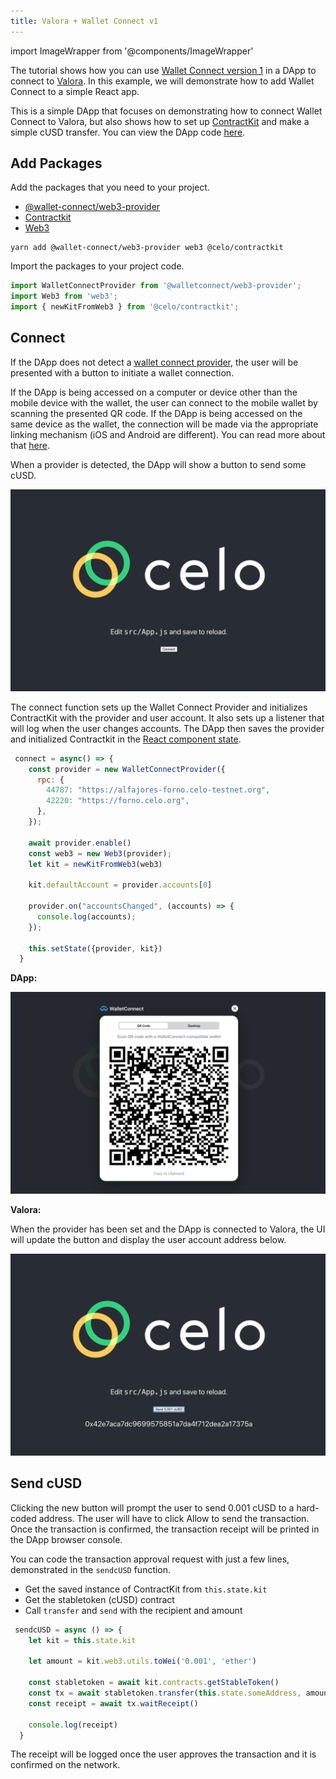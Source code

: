 ```yaml
---
title: Valora + Wallet Connect v1
---
```


import ImageWrapper from '@components/ImageWrapper'

The tutorial shows how you can use [Wallet Connect version 1](https://docs.walletconnect.com/1.0/) in a DApp to connect to [Valora](https://valoraapp.com/). In this example, we will demonstrate how to add Wallet Connect to a simple React app.

This is a simple DApp that focuses on demonstrating how to connect Wallet Connect to Valora, but also shows how to set up [ContractKit](/developer-resources/contractkit/index.md) and make a simple cUSD transfer. You can view the DApp code [here](https://github.com/critesjosh/valora-wallet-connect-v1).

## Add Packages

Add the packages that you need to your project.

- [@wallet-connect/web3-provider](https://www.npmjs.com/package/@walletconnect/web3-provider)
- [Contractkit](https://www.npmjs.com/package/@celo/contractkit)
- [Web3](https://www.npmjs.com/package/web3)

```shell
yarn add @wallet-connect/web3-provider web3 @celo/contractkit
```

Import the packages to your project code.

```js
import WalletConnectProvider from '@walletconnect/web3-provider';
import Web3 from 'web3';
import { newKitFromWeb3 } from '@celo/contractkit';
```

## Connect

If the DApp does not detect a [wallet connect provider](https://docs.walletconnect.com/1.0/quick-start/dapps/web3-provider), the user will be presented with a button to initiate a wallet connection.

If the DApp is being accessed on a computer or device other than the mobile device with the wallet, the user can connect to the mobile wallet by scanning the presented QR code. If the DApp is being accessed on the same device as the wallet, the connection will be made via the appropriate linking mechanism (iOS and Android are different). You can read more about that [here](https://docs.walletconnect.com/1.0/mobile-linking#wallet-support).

When a provider is detected, the DApp will show a button to send some cUSD.

![connect dapp](/img/doc-images/valora-wc-v1/connect-dapp.png)

The connect function sets up the Wallet Connect Provider and initializes ContractKit with the provider and user account. It also sets up a listener that will log when the user changes accounts. The DApp then saves the provider and initialized Contractkit in the [React component state](https://reactjs.org/docs/faq-state.html).

```js
 connect = async() => {
    const provider = new WalletConnectProvider({
      rpc: {
        44787: "https://alfajores-forno.celo-testnet.org",
        42220: "https://forno.celo.org",
      },
    });

    await provider.enable()
    const web3 = new Web3(provider);
    let kit = newKitFromWeb3(web3)

    kit.defaultAccount = provider.accounts[0]

    provider.on("accountsChanged", (accounts) => {
      console.log(accounts);
    });

    this.setState({provider, kit})
  }
```

**DApp:**

![qr code](/img/doc-images/valora-wc-v1/qr-code.png)

**Valora:**

<ImageWrapper path="/img/doc-images/valora-wc-v1/connect-valora.jpg" alt="connect valora" width="200" />

When the provider has been set and the DApp is connected to Valora, the UI will update the button and display the user account address below.

![send cusd](/img/doc-images/valora-wc-v1/send-cusd.png)

## Send cUSD

Clicking the new button will prompt the user to send 0.001 cUSD to a hard-coded address. The user will have to click Allow to send the transaction. Once the transaction is confirmed, the transaction receipt will be printed in the DApp browser console.

You can code the transaction approval request with just a few lines, demonstrated in the `sendcUSD` function.

- Get the saved instance of ContractKit from `this.state.kit`
- Get the stabletoken (cUSD) contract
- Call `transfer` and `send` with the recipient and amount

```js
 sendcUSD = async () => {
    let kit = this.state.kit

    let amount = kit.web3.utils.toWei('0.001', 'ether')

    const stabletoken = await kit.contracts.getStableToken()
    const tx = await stabletoken.transfer(this.state.someAddress, amount).send()
    const receipt = await tx.waitReceipt()

    console.log(receipt)
  }

```

<ImageWrapper path="/img/doc-images/valora-wc-v1/valora-send.jpg" alt="approve valora" width="200" />

The receipt will be logged once the user approves the transaction and it is confirmed on the network.
